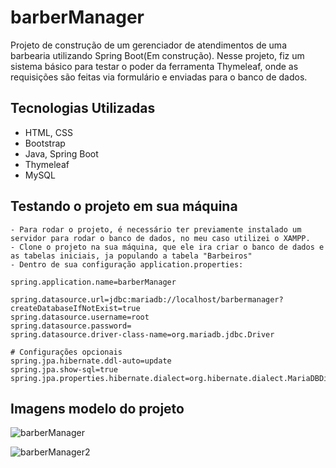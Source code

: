 # barberManager

Projeto de construção de um gerenciador de atendimentos de uma barbearia utilizando Spring Boot(Em construção). 
Nesse projeto, fiz um sistema básico para testar o poder da ferramenta Thymeleaf, onde as requisições são feitas via formulário e enviadas para o banco de dados.

## Tecnologias Utilizadas
* HTML, CSS
* Bootstrap
* Java, Spring Boot
* Thymeleaf
* MySQL

## Testando o projeto em sua máquina
```
- Para rodar o projeto, é necessário ter previamente instalado um servidor para rodar o banco de dados, no meu caso utilizei o XAMPP.
- Clone o projeto na sua máquina, que ele ira criar o banco de dados e as tabelas iniciais, ja populando a tabela "Barbeiros"
- Dentro de sua configuração application.properties:

spring.application.name=barberManager

spring.datasource.url=jdbc:mariadb://localhost/barbermanager?createDatabaseIfNotExist=true
spring.datasource.username=root
spring.datasource.password=
spring.datasource.driver-class-name=org.mariadb.jdbc.Driver

# Configurações opcionais
spring.jpa.hibernate.ddl-auto=update
spring.jpa.show-sql=true
spring.jpa.properties.hibernate.dialect=org.hibernate.dialect.MariaDBDialect

```

## Imagens modelo do projeto

![barberManager](https://github.com/user-attachments/assets/2616c10a-5c8f-43f2-a83b-00952f84ae18)

![barberManager2](https://github.com/user-attachments/assets/4c3dd3ed-d2e2-4c39-8f01-e4f6be5a5bbc)
